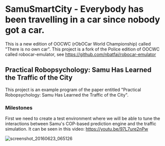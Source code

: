 # SamuSmartCity - Everybody has been travelling in a car since nobody got a car.
This is a new edition of OOCWC (rObOCar World Championship) called "There is no own car". 
This project is a fork of the Police edition of OOCWC called robocar-emulator, see https://github.com/nbatfai/robocar-emulator 

## Practical Robopsychology: Samu Has Learned the Traffic of the City
This project is an example program of the paper entitled "Practical Robopsychology: Samu Has Learned the Traffic of the City".

### Milestones

First we need to create a test environment where we will be able to tune the interactions between 
Samu's COP-based prediction engine and the traffic simulation. It can be seen in this video: https://youtu.be/97L7ure2nPw

![screenshot_20160623_065126](https://cloud.githubusercontent.com/assets/3148120/16358465/893b5cf8-3b13-11e6-879d-44bb55e718ed.png)